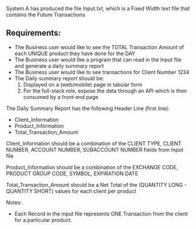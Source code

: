 System A has produced the file Input.txt, which is a Fixed Width text file that contains the Future Transactions 

## Requirements:

* The Business user would like to see the TOTAL Transaction Amount of each UNIQUE product they have done for the DAY
* The Business user would like a program that can read in the Input file and generate a daily summary report
* The Business user would like to see transactions for Client Number 1234
* The Daily summary report should be:
  1. Displayed on a (web/mobile) page in tabular form
  2. For the full-stack role, expose the data through an API which is then consumed by a front-end page

The Daily Summary Report has the following Header Line (first line):

- Client_Information
- Product_Information
- Total_Transaction_Amount

Client_Information should be a combination of the CLIENT TYPE, CLIENT NUMBER, ACCOUNT NUMBER, SUBACCOUNT NUMBER fields from Input file

Product_Information should be a combination of the EXCHANGE CODE, PRODUCT GROUP CODE, SYMBOL, EXPIRATION DATE

Total_Transaction_Amount should be a Net Total of the (QUANTITY LONG - QUANTITY SHORT) values for each client per product

Notes: 
* Each Record in the input file represents ONE Transaction from the client for a particular product.

